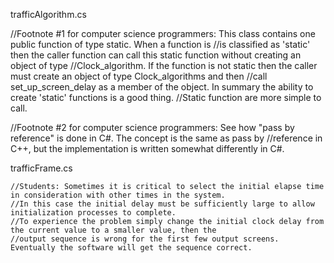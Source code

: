 
trafficAlgorithm.cs

//Footnote #1 for computer science programmers: This class contains one public function of type static.  When a function is
//is classified as 'static' then the caller function can call this static function without creating an object of type
//Clock_algorithm.  If the function is not static then the caller must create an object of type Clock_algorithms and then
//call set_up_screen_delay as a member of the object.  In summary the ability to create 'static' functions is a good thing.
//Static function are more simple to call.



//Footnote #2 for computer science programmers: See how "pass by reference" is done in C#.  The concept is the same as pass by
//reference in C++, but the implementation is written somewhat differently in C#.



trafficFrame.cs

    //Students: Sometimes it is critical to select the initial elapse time in consideration with other times in the system.
    //In this case the initial delay must be sufficiently large to allow initialization processes to complete.
    //To experience the problem simply change the initial clock delay from the current value to a smaller value, then the 
    //output sequence is wrong for the first few output screens.  Eventually the software will get the sequence correct.